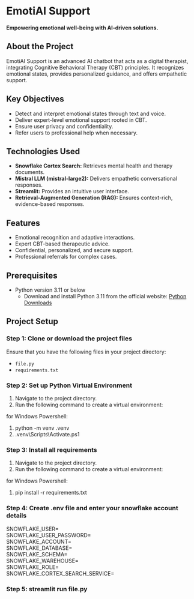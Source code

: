 # EmotiAI Support  

**Empowering emotional well-being with AI-driven solutions.**  

## About the Project  
EmotiAI Support is an advanced AI chatbot that acts as a digital therapist, integrating Cognitive Behavioral Therapy (CBT) principles. It recognizes emotional states, provides personalized guidance, and offers empathetic support.  

## Key Objectives  
- Detect and interpret emotional states through text and voice.  
- Deliver expert-level emotional support rooted in CBT.  
- Ensure user privacy and confidentiality.  
- Refer users to professional help when necessary.  

## Technologies Used  
- **Snowflake Cortex Search:** Retrieves mental health and therapy documents.  
- **Mistral LLM (mistral-large2):** Delivers empathetic conversational responses.  
- **Streamlit:** Provides an intuitive user interface.  
- **Retrieval-Augmented Generation (RAG):** Ensures context-rich, evidence-based responses.  

## Features  
- Emotional recognition and adaptive interactions.  
- Expert CBT-based therapeutic advice.  
- Confidential, personalized, and secure support.  
- Professional referrals for complex cases.  

## Prerequisites

- Python version 3.11 or below
  - Download and install Python 3.11 from the official website: [Python Downloads](https://www.python.org/downloads/)
  
## Project Setup

### Step 1: Clone or download the project files

Ensure that you have the following files in your project directory:
- `file.py`
- `requirements.txt`

### Step 2: Set up Python Virtual Environment

1. Navigate to the project directory.
2. Run the following command to create a virtual environment:

for Windows Powershell:
   1) python -m venv .venv 
   2) .venv\Scripts\Activate.ps1

### Step 3: Install all requirements

1. Navigate to the project directory.
2. Run the following command to create a virtual environment:

for Windows Powershell:
   1) pip install -r requirements.txt

### Step 4: Create .env file and enter your snowflake account details
SNOWFLAKE_USER=<br>
SNOWFLAKE_USER_PASSWORD=<br>
SNOWFLAKE_ACCOUNT=<br>
SNOWFLAKE_DATABASE=<br>
SNOWFLAKE_SCHEMA=<br>
SNOWFLAKE_WAREHOUSE=<br>
SNOWFLAKE_ROLE=<br>
SNOWFLAKE_CORTEX_SEARCH_SERVICE=<br>

### Step 5: streamlit run file.py